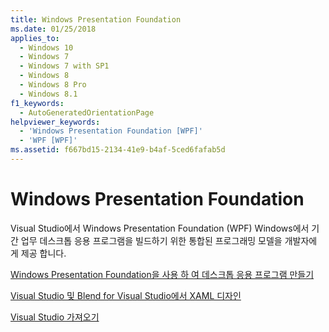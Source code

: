 ```yaml
---
title: Windows Presentation Foundation
ms.date: 01/25/2018
applies_to:
  - Windows 10
  - Windows 7
  - Windows 7 with SP1
  - Windows 8
  - Windows 8 Pro
  - Windows 8.1
f1_keywords:
  - AutoGeneratedOrientationPage
helpviewer_keywords:
  - 'Windows Presentation Foundation [WPF]'
  - 'WPF [WPF]'
ms.assetid: f667bd15-2134-41e9-b4af-5ced6fafab5d
---
```

# <a name="windows-presentation-foundation"></a>Windows Presentation Foundation
Visual Studio에서 Windows Presentation Foundation (WPF) Windows에서 기간 업무 데스크톱 응용 프로그램을 빌드하기 위한 통합된 프로그래밍 모델을 개발자에 게 제공 합니다.  
  
 [Windows Presentation Foundation을 사용 하 여 데스크톱 응용 프로그램 만들기](/visualstudio/designers/create-modern-desktop-applications-with-windows-presentation-foundation)  

 [Visual Studio 및 Blend for Visual Studio에서 XAML 디자인](/visualstudio/designers/designing-xaml-in-visual-studio)  
  
 [Visual Studio 가져오기](https://aka.ms/vsdownload?utm_source=mscom&utm_campaign=msdocs)
